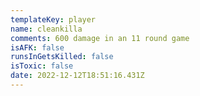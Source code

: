 ```yaml
---
templateKey: player
name: cleankilla
comments: 600 damage in an 11 round game
isAFK: false
runsInGetsKilled: false
isToxic: false
date: 2022-12-12T18:51:16.431Z
---
```

